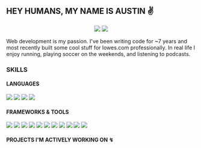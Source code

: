## HEY HUMANS, MY NAME IS AUSTIN ✌️

<span style="text-align: center;">

<div>
<img href="https://www.linkedin.com/in/austin-howard-601a22168/" src="https://img.shields.io/badge/linkedin-%230077B5.svg?style=for-the-badge&logo=linkedin&logoColor=white"/>

<img href="https://twitter.com/a_howard8" src="https://img.shields.io/badge/Twitter-%231DA1F2.svg?style=for-the-badge&logo=Twitter&logoColor=white"/>

</div>

</span>

Web development is my passion. I've been writing code for ~7 years and most recently built some cool stuff for lowes.com professionally. In real life I enjoy running, playing soccer on the weekends, and listening to podcasts.

### SKILLS

#### LANGUAGES

<span>

<img src="https://img.shields.io/badge/javascript-%23323330.svg?style=for-the-badge&logo=javascript&logoColor=%23F7DF1E"/>

<img src="https://img.shields.io/badge/typescript-%23007ACC.svg?style=for-the-badge&logo=typescript&logoColor=white"/>

<img src="https://img.shields.io/badge/java-%23ED8B00.svg?style=for-the-badge&logo=java&logoColor=white"/>

<img src="https://img.shields.io/badge/python-3670A0?style=for-the-badge&logo=python&logoColor=ffdd54">

</span>

#### FRAMEWORKS & TOOLS

<span>

<img src="https://img.shields.io/badge/react-%2320232a.svg?style=for-the-badge&logo=react&logoColor=%2361DAFB"/>

<img src="https://img.shields.io/badge/Next-black?style=for-the-badge&logo=next.js&logoColor=white"/>

<img src="https://img.shields.io/badge/netlify-%23000000.svg?style=for-the-badge&logo=netlify&logoColor=#00C7B7">

<img src="https://img.shields.io/badge/node.js-6DA55F?style=for-the-badge&logo=node.js&logoColor=white"/>

<img src="https://img.shields.io/badge/styled--components-DB7093?style=for-the-badge&logo=styled-components&logoColor=white"/>

<img src="https://img.shields.io/badge/tailwindcss-%2338B2AC.svg?style=for-the-badge&logo=tailwind-css&logoColor=white"/>

<img src="https://img.shields.io/badge/express.js-%23404d59.svg?style=for-the-badge&logo=express&logoColor=%2361DAFB"/>

<img src="https://img.shields.io/badge/webpack-%238DD6F9.svg?style=for-the-badge&logo=webpack&logoColor=black">

<img src="https://img.shields.io/badge/-jest-%23C21325?style=for-the-badge&logo=jest&logoColor=white"/>

<img src="https://img.shields.io/badge/jenkins-%232C5263.svg?style=for-the-badge&logo=jenkins&logoColor=white"/>

<img src="https://img.shields.io/badge/NPM-%23000000.svg?style=for-the-badge&logo=npm&logoColor=white">

</span>

#### PROJECTS I'M ACTIVELY WORKING ON ↯

